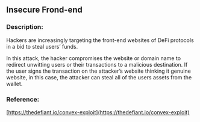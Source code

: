 ## Insecure Frond-end

### Description:

Hackers are increasingly targeting the front-end websites of DeFi protocols in a bid to steal users’ funds. 

In this attack, the hacker compromises the website or domain name to redirect unwitting users or their transactions to a malicious destination. If the user signs the transaction on the attacker’s website thinking it genuine website, in this case, the attacker can steal all of the users assets from the wallet.

### Reference:

[https://thedefiant.io/convex-exploit](https://thedefiant.io/convex-exploit)